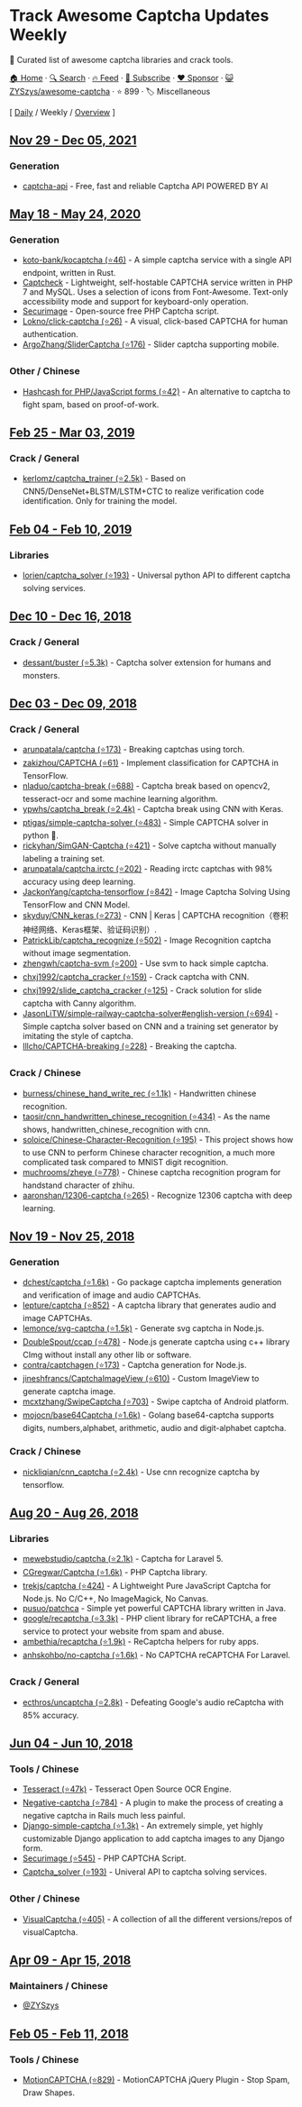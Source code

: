 # Track Awesome Captcha Updates Weekly

:key: Curated list of awesome captcha libraries and crack tools.

[🏠 Home](/README.md) · [🔍 Search](https://www.trackawesomelist.com/search/) · [🔥 Feed](https://www.trackawesomelist.com/ZYSzys/awesome-captcha/week/rss.xml) · [📮 Subscribe](https://trackawesomelist.us17.list-manage.com/subscribe?u=d2f0117aa829c83a63ec63c2f&id=36a103854c) · [❤️  Sponsor](https://github.com/sponsors/theowenyoung) · [😺 ZYSzys/awesome-captcha](https://github.com/ZYSzys/awesome-captcha) · ⭐ 899 · 🏷️ Miscellaneous

[ [Daily](/content/ZYSzys/awesome-captcha/README.md) / Weekly / [Overview](/content/ZYSzys/awesome-captcha/readme/README.md) ]

## [Nov 29 - Dec 05, 2021](/content/2021/48/README.md)

### Generation

*   [captcha-api](https://captcha-api.akshit.me) - Free, fast and reliable Captcha API POWERED BY AI

## [May 18 - May 24, 2020](/content/2020/20/README.md)

### Generation

*   [koto-bank/kocaptcha (⭐46)](https://github.com/koto-bank/kocaptcha) - A simple captcha service with a single API endpoint, written in Rust.
*   [Captcheck](https://captcheck.netsyms.com) - Lightweight, self-hostable CAPTCHA service written in PHP 7 and MySQL. Uses a selection of icons from Font-Awesome. Text-only accessibility mode and support for keyboard-only operation.
*   [Securimage](https://www.phpcaptcha.org) - Open-source free PHP Captcha script.
*   [Lokno/click-captcha (⭐26)](https://github.com/Lokno/click-captcha) - A visual, click-based CAPTCHA for human authentication.
*   [ArgoZhang/SliderCaptcha (⭐176)](https://github.com/ArgoZhang/SliderCaptcha) - Slider captcha supporting mobile.

### Other / Chinese

*   [Hashcash for PHP/JavaScript forms (⭐42)](https://github.com/007/hashcash-js) - An alternative to captcha to fight spam, based on proof-of-work.

## [Feb 25 - Mar 03, 2019](/content/2019/8/README.md)

### Crack / General

*   [kerlomz/captcha\_trainer (⭐2.5k)](https://github.com/kerlomz/captcha_trainer) - Based on CNN5/DenseNet+BLSTM/LSTM+CTC to realize verification code identification. Only for training the model.

## [Feb 04 - Feb 10, 2019](/content/2019/5/README.md)

### Libraries

*   [lorien/captcha\_solver (⭐193)](https://github.com/lorien/captcha_solver) - Universal python API to different captcha solving services.

## [Dec 10 - Dec 16, 2018](/content/2018/50/README.md)

### Crack / General

*   [dessant/buster (⭐5.3k)](https://github.com/dessant/buster) - Captcha solver extension for humans and monsters.

## [Dec 03 - Dec 09, 2018](/content/2018/49/README.md)

### Crack / General

*   [arunpatala/captcha (⭐173)](https://github.com/arunpatala/captcha) - Breaking captchas using torch.
*   [zakizhou/CAPTCHA (⭐61)](https://github.com/zakizhou/CAPTCHA) - Implement classification for CAPTCHA in TensorFlow.
*   [nladuo/captcha-break (⭐688)](https://github.com/nladuo/captcha-break) - Captcha break based on opencv2, tesseract-ocr and some machine learning algorithm.
*   [ypwhs/captcha\_break (⭐2.4k)](https://github.com/ypwhs/captcha_break) - Captcha break using CNN with Keras.
*   [ptigas/simple-captcha-solver (⭐483)](https://github.com/ptigas/simple-captcha-solver) - Simple CAPTCHA solver in python 🐍.
*   [rickyhan/SimGAN-Captcha (⭐421)](https://github.com/rickyhan/SimGAN-Captcha) - Solve captcha without manually labeling a training set.
*   [arunpatala/captcha.irctc (⭐202)](https://github.com/arunpatala/captcha.irctc) - Reading irctc captchas with 98% accuracy using deep learning.
*   [JackonYang/captcha-tensorflow (⭐842)](https://github.com/JackonYang/captcha-tensorflow) - Image Captcha Solving Using TensorFlow and CNN Model.
*   [skyduy/CNN\_keras (⭐273)](https://github.com/skyduy/CNN_keras) - CNN | Keras | CAPTCHA recognition（卷积神经网络、Keras框架、验证码识别）.
*   [PatrickLib/captcha\_recognize (⭐502)](https://github.com/PatrickLib/captcha_recognize) - Image Recognition captcha without image segmentation.
*   [zhengwh/captcha-svm (⭐200)](https://github.com/zhengwh/captcha-svm) - Use svm to hack simple captcha.
*   [chxj1992/captcha\_cracker (⭐159)](https://github.com/chxj1992/captcha_cracker) - Crack captcha with CNN.
*   [chxj1992/slide\_captcha\_cracker (⭐125)](https://github.com/chxj1992/slide_captcha_cracker) - Crack solution for slide captcha with Canny algorithm.
*   [JasonLiTW/simple-railway-captcha-solver#english-version (⭐694)](https://github.com/JasonLiTW/simple-railway-captcha-solver#english-version) - Simple captcha solver based on CNN and a training set generator by imitating the style of captcha.
*   [lllcho/CAPTCHA-breaking (⭐228)](https://github.com/lllcho/CAPTCHA-breaking) - Breaking the captcha.

### Crack / Chinese

*   [burness/chinese\_hand\_write\_rec (⭐1.1k)](https://github.com/burness/tensorflow-101/tree/master/chinese_hand_write_rec/src) - Handwritten chinese recognition.
*   [taosir/cnn\_handwritten\_chinese\_recognition (⭐434)](https://github.com/taosir/cnn_handwritten_chinese_recognition) - As the name shows, handwritten\_chinese\_recognition with cnn.
*   [soloice/Chinese-Character-Recognition (⭐195)](https://github.com/soloice/Chinese-Character-Recognition) - This project shows how to use CNN to perform Chinese character recognition, a much more complicated task compared to MNIST digit recognition.
*   [muchrooms/zheye (⭐778)](https://github.com/muchrooms/zheye) - Chinese captcha recognition program for handstand character of zhihu.
*   [aaronshan/12306-captcha (⭐265)](https://github.com/aaronshan/12306-captcha) - Recognize 12306 captcha with deep learning.

## [Nov 19 - Nov 25, 2018](/content/2018/47/README.md)

### Generation

*   [dchest/captcha (⭐1.6k)](https://github.com/dchest/captcha) - Go package captcha implements generation and verification of image and audio CAPTCHAs.
*   [lepture/captcha (⭐852)](https://github.com/lepture/captcha) - A captcha library that generates audio and image CAPTCHAs.
*   [lemonce/svg-captcha (⭐1.5k)](https://github.com/lemonce/svg-captcha) - Generate svg captcha in Node.js.
*   [DoubleSpout/ccap (⭐478)](https://github.com/DoubleSpout/ccap) - Node.js generate captcha using c++ library CImg without install any other lib or software.
*   [contra/captchagen (⭐173)](https://github.com/contra/captchagen) - Captcha generation for Node.js.
*   [jineshfrancs/CaptchaImageView (⭐610)](https://github.com/jineshfrancs/CaptchaImageView) - Custom ImageView to generate captcha image.
*   [mcxtzhang/SwipeCaptcha (⭐703)](https://github.com/mcxtzhang/SwipeCaptcha) - Swipe captcha of Android platform.
*   [mojocn/base64Captcha (⭐1.6k)](https://github.com/mojocn/base64Captcha) - Golang base64-captcha supports digits, numbers,alphabet, arithmetic, audio and digit-alphabet captcha.

### Crack / Chinese

*   [nickliqian/cnn\_captcha (⭐2.4k)](https://github.com/nickliqian/cnn_captcha) - Use cnn recognize captcha by tensorflow.

## [Aug 20 - Aug 26, 2018](/content/2018/34/README.md)

### Libraries

*   [mewebstudio/captcha (⭐2.1k)](https://github.com/mewebstudio/captcha) - Captcha for Laravel 5.
*   [CGregwar/Captcha (⭐1.6k)](https://github.com/Gregwar/Captcha) - PHP Captcha library.
*   [trekjs/captcha (⭐424)](https://github.com/trekjs/captcha) - A Lightweight Pure JavaScript Captcha for Node.js. No C/C++, No ImageMagick, No Canvas.
*   [pusuo/patchca](https://github.com/pusuo/patchca) - Simple yet powerful CAPTCHA library written in Java.
*   [google/recaptcha (⭐3.3k)](https://github.com/google/recaptcha) - PHP client library for reCAPTCHA, a free service to protect your website from spam and abuse.
*   [ambethia/recaptcha (⭐1.9k)](https://github.com/ambethia/recaptcha) - ReCaptcha helpers for ruby apps.
*   [anhskohbo/no-captcha (⭐1.6k)](https://github.com/anhskohbo/no-captcha) - No CAPTCHA reCAPTCHA For Laravel.

### Crack / General

*   [ecthros/uncaptcha (⭐2.8k)](https://github.com/ecthros/uncaptcha) - Defeating Google's audio reCaptcha with 85% accuracy.

## [Jun 04 - Jun 10, 2018](/content/2018/23/README.md)

### Tools / Chinese

*   [Tesseract (⭐47k)](https://github.com/tesseract-ocr/tesseract) - Tesseract Open Source OCR Engine.
*   [Negative-captcha (⭐784)](https://github.com/subwindow/negative-captcha) - A plugin to make the process of creating a negative captcha in Rails much less painful.
*   [Django-simple-captcha (⭐1.3k)](https://github.com/mbi/django-simple-captcha) - An extremely simple, yet highly customizable Django application to add captcha images to any Django form.
*   [Securimage (⭐545)](https://github.com/dapphp/securimage) - PHP CAPTCHA Script.
*   [Captcha\_solver (⭐193)](https://github.com/lorien/captcha_solver) - Univeral API to captcha solving services.

### Other / Chinese

*   [VisualCaptcha (⭐405)](https://github.com/emotionLoop/visualCaptcha) - A collection of all the different versions/repos of visualCaptcha.

## [Apr 09 - Apr 15, 2018](/content/2018/15/README.md)

### Maintainers / Chinese

*   [@ZYSzys](https://github.com/ZYSzys)

## [Feb 05 - Feb 11, 2018](/content/2018/6/README.md)

### Tools / Chinese

*   [MotionCAPTCHA (⭐829)](https://github.com/wjcrowcroft/MotionCAPTCHA) - MotionCAPTCHA jQuery Plugin - Stop Spam, Draw Shapes.